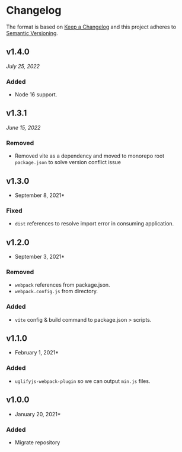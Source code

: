 # Changelog

The format is based on [Keep a Changelog](http://keepachangelog.com/en/1.0.0/)
and this project adheres to [Semantic Versioning](http://semver.org/spec/v2.0.0.html).

v1.4.0
------------------------------
*July 25, 2022*

### Added
- Node 16 support.


v1.3.1
------------------------------
*June 15, 2022*

### Removed
- Removed vite as a dependency and moved to monorepo root `package.json` to solve version conflict issue


v1.3.0
------------------------------
* September 8, 2021*

### Fixed
- `dist` references to resolve import error in consuming application.


v1.2.0
------------------------------
* September 3, 2021*

### Removed
- `webpack` references from package.json.
- `webpack.config.js` from directory.

### Added
- `vite` config & build command to package.json > scripts.


v1.1.0
------------------------------
* February 1, 2021*

### Added
- `uglifyjs-webpack-plugin` so we can output `min.js` files.


v1.0.0
------------------------------
* January 20, 2021*

### Added
- Migrate repository

